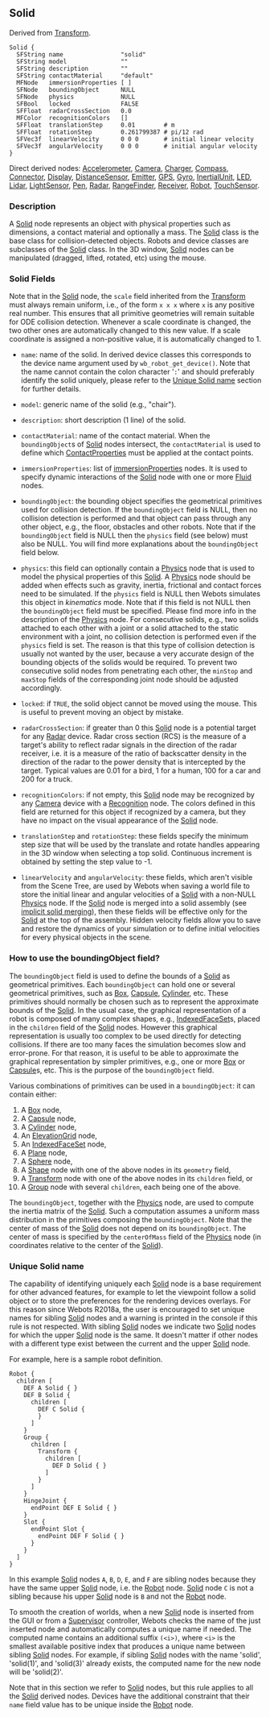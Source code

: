 ## Solid

Derived from [Transform](transform.md).

```
Solid {
  SFString name                "solid"
  SFString model               ""
  SFString description         ""
  SFString contactMaterial     "default"
  MFNode   immersionProperties [ ]
  SFNode   boundingObject      NULL
  SFNode   physics             NULL
  SFBool   locked              FALSE
  SFFloat  radarCrossSection   0.0
  MFColor  recognitionColors   []
  SFFloat  translationStep     0.01        # m
  SFFloat  rotationStep        0.261799387 # pi/12 rad
  SFVec3f  linearVelocity      0 0 0       # initial linear velocity
  SFVec3f  angularVelocity     0 0 0       # initial angular velocity
}
```

Direct derived nodes: [Accelerometer](accelerometer.md), [Camera](camera.md),
[Charger](charger.md), [Compass](compass.md), [Connector](connector.md),
[Display](display.md), [DistanceSensor](distancesensor.md),
[Emitter](emitter.md), [GPS](gps.md), [Gyro](gyro.md),
[InertialUnit](inertialunit.md), [LED](led.md), [Lidar](lidar.md),
[LightSensor](lightsensor.md), [Pen](pen.md), [Radar](radar.md),
[RangeFinder](rangefinder.md), [Receiver](receiver.md), [Robot](robot.md),
[TouchSensor](touchsensor.md).

### Description

A [Solid](#solid) node represents an object with physical properties such as
dimensions, a contact material and optionally a mass. The [Solid](#solid) class
is the base class for collision-detected objects. Robots and device classes are
subclasses of the [Solid](#solid) class. In the 3D window, [Solid](#solid) nodes
can be manipulated (dragged, lifted, rotated, etc) using the mouse.

### Solid Fields

Note that in the [Solid](#solid) node, the `scale` field inherited from the
[Transform](transform.md) must always remain uniform, i.e., of the form `x x x`
where `x` is any positive real number. This ensures that all primitive
geometries will remain suitable for ODE collision detection. Whenever a scale
coordinate is changed, the two other ones are automatically changed to this new
value. If a scale coordinate is assigned a non-positive value, it is
automatically changed to 1.

- `name`: name of the solid. In derived device classes this corresponds to the
device name argument used by `wb_robot_get_device()`. Note that the name cannot
contain the colon character '`:`' and
should preferably identify the solid uniquely, please refer to the
[Unique Solid name](#unique-solid-name) section for further details.

- `model`: generic name of the solid (e.g., "chair").

- `description`: short description (1 line) of the solid.

- `contactMaterial`: name of the contact material. When the `boundingObject`s of
[Solid](#solid) nodes intersect, the `contactMaterial` is used to define which
[ContactProperties](contactproperties.md) must be applied at the contact points.

- `immersionProperties`: list of [ immersionProperties](immersionproperties.md)
nodes. It is used to specify dynamic interactions of the [Solid](#solid) node
with one or more [Fluid](fluid.md) nodes.

- `boundingObject`: the bounding object specifies the geometrical primitives used
for collision detection. If the `boundingObject` field is NULL, then no
collision detection is performed and that object can pass through any other
object, e.g., the floor, obstacles and other robots. Note that if the
`boundingObject` field is NULL then the `physics` field (see below) must also be
NULL. You will find more explanations about the `boundingObject` field below.

- `physics`: this field can optionally contain a [Physics](physics.md) node that
is used to model the physical properties of this [Solid](#solid). A
[Physics](physics.md) node should be added when effects such as gravity,
inertia, frictional and contact forces need to be simulated. If the `physics`
field is NULL then Webots simulates this object in *kinematics* mode. Note that
if this field is not NULL then the `boundingObject` field must be specified.
Please find more info in the description of the [Physics](physics.md) node.
For consecutive solids, e.g., two solids attached to each other with a joint or a solid attached to the static environment with a joint, no collision detection is performed even if the `physics` field is set.
The reason is that this type of collision detection is usually not wanted by the user, because a very accurate design of the bounding objects of the solids would be required.
To prevent two consecutive solid nodes from penetrating each other, the `minStop` and `maxStop` fields of the corresponding joint node should be adjusted accordingly.

- `locked`: if `TRUE`, the solid object cannot be moved using the mouse. This is
useful to prevent moving an object by mistake.

- `radarCrossSection`: if greater than 0 this [Solid](#solid) node is a potential
target for any [Radar](radar.md) device. Radar cross section (RCS) is the
measure of a target's ability to reflect radar signals in the direction of the
radar receiver, i.e. it is a measure of the ratio of backscatter density in the
direction of the radar to the power density that is intercepted by the target.
Typical values are 0.01 for a bird, 1 for a human, 100 for a car and 200 for a
truck.

- `recognitionColors`: if not empty, this [Solid](#solid) node may be recognized by any [Camera](camera.md) device with a [Recognition](recognition.md) node.
The colors defined in this field are returned for this object if recognized by a camera, but they have no impact on the visual appearance of the [Solid](#solid) node.

- `translationStep` and `rotationStep`: these fields specify the minimum step size
that will be used by the translate and rotate handles appearing in the 3D window
when selecting a top solid. Continuous increment is obtained by setting the step
value to -1.

- `linearVelocity` and `angularVelocity`: these fields, which aren't visible from
the Scene Tree, are used by Webots when saving a world file to store the initial
linear and angular velocities of a [Solid](#solid) with a non-NULL
[Physics](physics.md) node. If the [Solid](#solid) node is merged into a solid
assembly (see [implicit solid
merging](physics.md#implicit-solid-merging-and-joints)), then these fields will
be effective only for the [Solid](#solid) at the top of the assembly. Hidden
velocity fields allow you to save and restore the dynamics of your simulation or
to define initial velocities for every physical objects in the scene.

### How to use the boundingObject field?

The `boundingObject` field is used to define the bounds of a [Solid](#solid) as geometrical primitives.
Each `boundingObject` can hold one or several geometrical
primitives, such as [Box](box.md), [Capsule](capsule.md),
[Cylinder](cylinder.md), etc. These primitives should normally be chosen such as
to represent the approximate bounds of the [Solid](#solid). In the usual case,
the graphical representation of a robot is composed of many complex shapes,
e.g., [IndexedFaceSet](indexedfaceset.md)s, placed in the `children` field of
the [Solid](#solid) nodes. However this graphical representation is usually too
complex to be used directly for detecting collisions. If there are too many
faces the simulation becomes slow and error-prone. For that reason, it is useful
to be able to approximate the graphical representation by simpler primitives,
e.g., one or more [Box](box.md) or [Capsule](capsule.md)s, etc. This is the
purpose of the `boundingObject` field.

Various combinations of primitives can be used in a `boundingObject`: it can
contain either:

1. A [Box](box.md) node,
2. A [Capsule](capsule.md) node,
3. A [Cylinder](cylinder.md) node,
4. An [ElevationGrid](elevationgrid.md) node,
5. An [IndexedFaceSet](indexedfaceset.md) node,
6. A [Plane](plane.md) node,
7. A [Sphere](sphere.md) node,
8. A [Shape](shape.md) node with one of the above nodes in its `geometry` field,
9. A [Transform](transform.md) node with one of the above nodes in its `children`
field, or
10. A [Group](group.md) node with several `children`, each being one of the above.

The `boundingObject`, together with the [Physics](physics.md) node, are used to
compute the inertia matrix of the [Solid](#solid). Such a computation assumes a
uniform mass distribution in the primitives composing the `boundingObject`. Note
that the center of mass of the [Solid](#solid) does not depend on its
`boundingObject`. The center of mass is specified by the `centerOfMass` field
of the [Physics](physics.md) node (in coordinates relative to the center of the
[Solid](#solid)).

### Unique Solid name

The capability of identifying uniquely each [Solid](#solid) node is a base requirement for other advanced features,
for example to let the viewpoint follow a solid object or to store the preferences for the rendering devices overlays.
For this reason since Webots R2018a, the user is encouraged to set unique names for sibling [Solid](#solid) nodes and
a warning is printed in the console if this rule is not respected.
With sibling [Solid](#solid) nodes we indicate two [Solid](#solid) nodes for which the upper [Solid](#solid) node is the same.
It doesn't matter if other nodes with a different type exist between the current and the upper [Solid](#solid) node.

For example, here is a sample robot definition.
```
Robot {
  children [
    DEF A Solid { }
    DEF B Solid {
      children [
        DEF C Solid {
        }
      ]
    }
    Group {
      children [
        Transform {
          children [
            DEF D Solid { }
          ]
        }
      ]
    }
    HingeJoint {
      endPoint DEF E Solid { }
    }
    Slot {
      endPoint Slot {
        endPoint DEF F Solid { }
      }
    }
  ]
}
```

In this example [Solid](#solid) nodes `A`, `B`, `D`, `E`, and `F` are sibling nodes
because they have the same upper [Solid](#solid) node, i.e. the [Robot](robot.md) node.
[Solid](#solid) node `C` is not a sibling because his upper [Solid](#solid) node is `B` and not the [Robot](robot.md) node.

To smooth the creation of worlds, when a new [Solid](#solid) node is inserted from the GUI or from a [Supervisor](robot.md) controller, Webots checks the name of the just inserted node and automatically computes a unique name if needed.
The computed name contains an additional suffix `(<i>)`,
where `<i>` is the smallest available positive index that produces a unique name between sibling [Solid](#solid) nodes.
For example, if sibling [Solid](#solid) nodes with the name 'solid', 'solid(1)', and 'solid(3)' already exists, the computed name for the new node will be 'solid(2)'.

Note that in this section we refer to [Solid](#solid) nodes, but this rule applies to all the [Solid](#solid) derived nodes.
Devices have the additional constraint that their `name` field value has to be unique inside the [Robot](robot.md) node.
